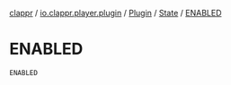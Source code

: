 [clappr](../../../index.md) / [io.clappr.player.plugin](../../index.md) / [Plugin](../index.md) / [State](index.md) / [ENABLED](.)

# ENABLED

`ENABLED`
